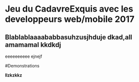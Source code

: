 # Jeu du CadavreExquis avec les developpeurs web/mobile 2017
## Blablablaaaababbasuhzusjhduje dkad,all amamamal kkdkdj 
eeeeeeeeee ejnejf 

#Demonstrations

**llzkzkkz**
